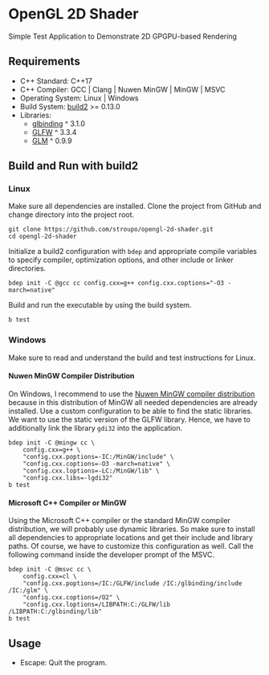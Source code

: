 # OpenGL 2D Shader
Simple Test Application to Demonstrate 2D GPGPU-based Rendering

## Requirements
- C++ Standard: C++17
- C++ Compiler: GCC | Clang | Nuwen MinGW | MinGW | MSVC
- Operating System: Linux | Windows
- Build System: [build2](https://build2.org) >= 0.13.0
- Libraries:
    + [glbinding](https://glbinding.org/) ^ 3.1.0
    + [GLFW](https://www.glfw.org/) ^ 3.3.4
    + [GLM](https://glm.g-truc.net/0.9.9/index.html) ^ 0.9.9

## Build and Run with build2
### Linux
Make sure all dependencies are installed.
Clone the project from GitHub and change directory into the project root.

    git clone https://github.com/stroupo/opengl-2d-shader.git
    cd opengl-2d-shader

Initialize a build2 configuration with `bdep` and appropriate compile variables to specify compiler, optimization options, and other include or linker directories.

    bdep init -C @gcc cc config.cxx=g++ config.cxx.coptions="-O3 -march=native"

Build and run the executable by using the build system.

    b test

### Windows
Make sure to read and understand the build and test instructions for Linux.

#### Nuwen MinGW Compiler Distribution
On Windows, I recommend to use the [Nuwen MinGW compiler distribution](https://nuwen.net/mingw.html) because in this distribution of MinGW all needed dependencies are already installed.
Use a custom configuration to be able to find the static libraries.
We want to use the static version of the GLFW library.
Hence, we have to additionally link the library `gdi32` into the application.

    bdep init -C @mingw cc \
        config.cxx=g++ \
        "config.cxx.poptions=-IC:/MinGW/include" \
        "config.cxx.coptions=-O3 -march=native" \
        "config.cxx.loptions=-LC:/MinGW/lib" \
        "config.cxx.libs=-lgdi32"
    b test

#### Microsoft C++ Compiler or MinGW
Using the Microsoft C++ compiler or the standard MinGW compiler distribution, we will probably use dynamic libraries.
So make sure to install all dependencies to appropriate locations and get their include and library paths.
Of course, we have to customize this configuration as well.
Call the following command inside the developer prompt of the MSVC.

    bdep init -C @msvc cc \
        config.cxx=cl \
        "config.cxx.poptions=/IC:/GLFW/include /IC:/glbinding/include /IC:/glm" \
        "config.cxx.coptions=/O2" \
        "config.cxx.loptions=/LIBPATH:C:/GLFW/lib /LIBPATH:C:/glbinding/lib"
    b test

## Usage
- Escape: Quit the program.
